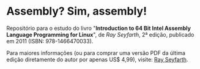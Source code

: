 # Assembly? Sim, assembly!

Repositório para o estudo do livro "**Introduction to 64 Bit Intel Assembly
Language Programming for Linux**", de _Ray Seyfarth_, 2ª edição,
publicado em 2011 (ISBN: 978-1466470033).

Para maiores informações (ou para comprar uma versão PDF da última edição
diretamente do autor por apenas US$ 4,99), visite:
[Ray Seyfarth](https://www.rayseyfarth.com/).
